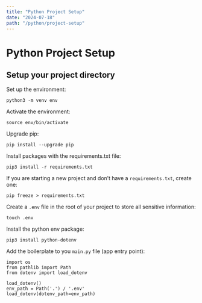 ```yaml
---
title: "Python Project Setup"
date: "2024-07-18"
path: "/python/project-setup"
---
```


# Python Project Setup

## Setup your project directory

Set up the environment:

```
python3 -m venv env
```

Activate the environment:

```
source env/bin/activate
```

Upgrade pip:

```
pip install --upgrade pip
```

Install packages with the requirements.txt file:

```
pip3 install -r requirements.txt
```

If you are starting a new project and don’t have a `requirements.txt`, create one:

```
pip freeze > requirements.txt
```

Create a `.env` file in the root of your project to store all sensitive information:

```
touch .env
```

Install the python env package:

```
pip3 install python-dotenv
```

Add the boilerplate to you `main.py` file (app entry point):

```
import os
from pathlib import Path
from dotenv import load_dotenv

load_dotenv()
env_path = Path('.') / '.env'
load_dotenv(dotenv_path=env_path)
```

